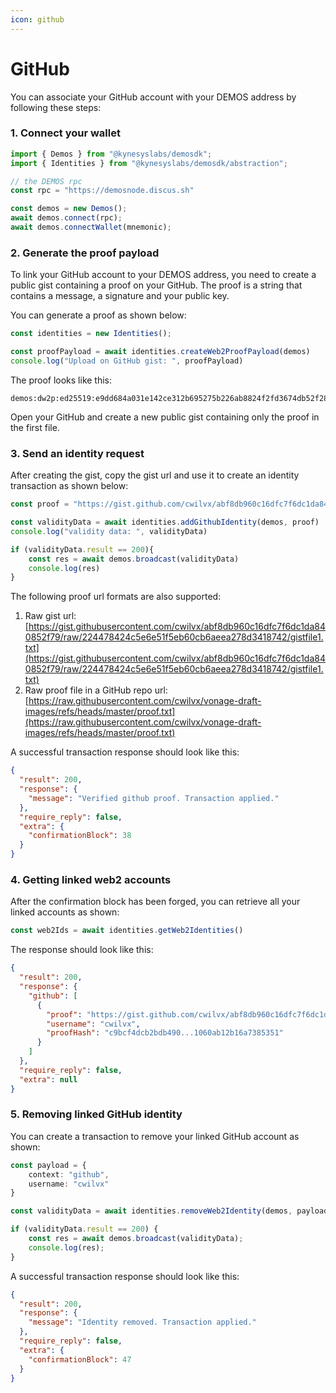 ```yaml
---
icon: github
---
```


# GitHub

You can associate your GitHub account with your DEMOS address by following these steps:

### 1. Connect your wallet

```typescript
import { Demos } from "@kynesyslabs/demosdk";
import { Identities } from "@kynesyslabs/demosdk/abstraction";

// the DEMOS rpc
const rpc = "https://demosnode.discus.sh"

const demos = new Demos();
await demos.connect(rpc);
await demos.connectWallet(mnemonic);
```

### 2. Generate the proof payload

To link your GitHub account to your DEMOS address, you need to create a public gist containing a proof on your GitHub. The proof is a string that contains a message, a signature and your public key.

You can generate a proof as shown below:

```typescript
const identities = new Identities();

const proofPayload = await identities.createWeb2ProofPayload(demos)
console.log("Upload on GitHub gist: ", proofPayload)
```

The proof looks like this:

```
demos:dw2p:ed25519:e9dd684a031e142ce312b695275b226ab8824f2fd3674db52f28be6c3e9fe027f88a8a/...
```

Open your GitHub and create a new public gist containing only the proof in the first file.

### 3. Send an identity request

After creating the gist, copy the gist url and use it to create an identity transaction as shown below:

```typescript
const proof = "https://gist.github.com/cwilvx/abf8db960c16dfc7f6dc1da840852f79"

const validityData = await identities.addGithubIdentity(demos, proof)
console.log("validity data: ", validityData)

if (validityData.result == 200){
    const res = await demos.broadcast(validityData)
    console.log(res)
}
```

The following proof url formats are also supported:

1. Raw gist url: [https://gist.githubusercontent.com/cwilvx/abf8db960c16dfc7f6dc1da840852f79/raw/224478424c5e6e51f5eb60cb6aeea278d3418742/gistfile1.txt](https://gist.githubusercontent.com/cwilvx/abf8db960c16dfc7f6dc1da840852f79/raw/224478424c5e6e51f5eb60cb6aeea278d3418742/gistfile1.txt)
2. Raw proof file in a GitHub repo url: [https://raw.githubusercontent.com/cwilvx/vonage-draft-images/refs/heads/master/proof.txt](https://raw.githubusercontent.com/cwilvx/vonage-draft-images/refs/heads/master/proof.txt)

A successful transaction response should look like this:

```json
{
  "result": 200,
  "response": {
    "message": "Verified github proof. Transaction applied."
  },
  "require_reply": false,
  "extra": {
    "confirmationBlock": 38
  }
}
```

### 4. Getting linked web2 accounts

After the confirmation block has been forged, you can retrieve all your linked accounts as shown:

```typescript
const web2Ids = await identities.getWeb2Identities()
```

The response should look like this:

```json
{
  "result": 200,
  "response": {
    "github": [
      {
        "proof": "https://gist.github.com/cwilvx/abf8db960c16dfc7f6dc1da840852f79",
        "username": "cwilvx",
        "proofHash": "c9bcf4dcb2bdb490...1060ab12b16a7385351"
      }
    ]
  },
  "require_reply": false,
  "extra": null
}
```

### 5. Removing linked GitHub identity

You can create a transaction to remove your linked GitHub account as shown:

```typescript
const payload = {
    context: "github",
    username: "cwilvx"
}

const validityData = await identities.removeWeb2Identity(demos, payload);

if (validityData.result == 200) {
    const res = await demos.broadcast(validityData);
    console.log(res);
}
```

A successful transaction response should look like this:

```json
{
  "result": 200,
  "response": {
    "message": "Identity removed. Transaction applied."
  },
  "require_reply": false,
  "extra": {
    "confirmationBlock": 47
  }
}
```

